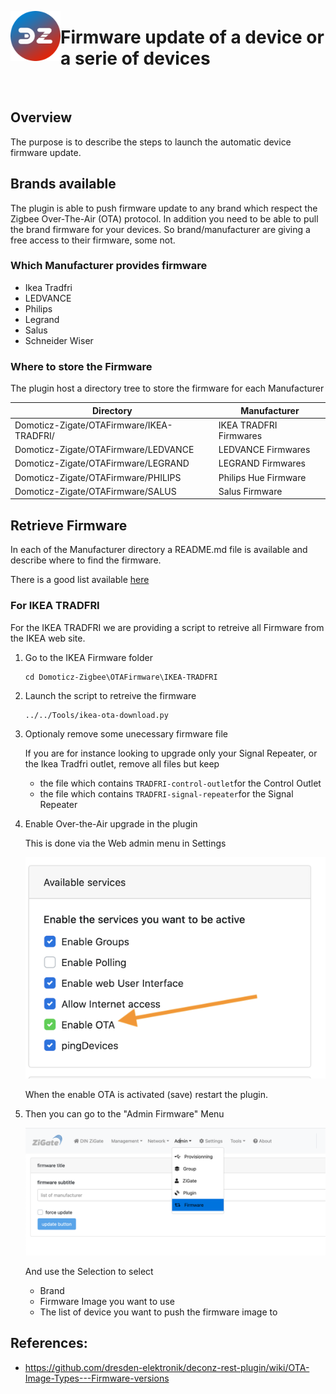 <a href="Home.md"><img align="left" width="80" height="80" src="../Images/logo_Z4D.png" alt="Logo"></a>

# Firmware update of a device or a serie of devices

</br>

## Overview

The purpose is to describe the steps to launch the automatic device firmware update.


## Brands available

The plugin is able to push firmware update to any brand which respect the Zigbee Over-The-Air (OTA) protocol.
In addition you need to be able to pull the brand firmware for your devices.
So brand/manufacturer are giving a free access to their firmware, some not.

### Which Manufacturer provides firmware

* Ikea Tradfri
* LEDVANCE
* Philips
* Legrand
* Salus
* Schneider Wiser

### Where to store the Firmware

The plugin host a directory tree to store the firmware for each Manufacturer

| Directory | Manufacturer |
| --------- | ------------ |
| Domoticz-Zigate/OTAFirmware/IKEA-TRADFRI/ | IKEA TRADFRI Firmwares |
| Domoticz-Zigate/OTAFirmware/LEDVANCE      | LEDVANCE Firmwares |
| Domoticz-Zigate/OTAFirmware/LEGRAND       | LEGRAND Firmwares |
| Domoticz-Zigate/OTAFirmware/PHILIPS       | Philips Hue Firmware |
| Domoticz-Zigate/OTAFirmware/SALUS         | Salus Firmware |


## Retrieve Firmware

In each of the Manufacturer directory a README.md file is available and describe where to find the firmware.

There is a good list available [here](https://github.com/dresden-elektronik/deconz-rest-plugin/wiki/OTA-Image-Types---Firmware-versions)

### For IKEA TRADFRI

For the IKEA TRADFRI we are providing a script to retreive all Firmware from the IKEA web site.

1. Go to the IKEA Firmware folder

   ```
   cd Domoticz-Zigbee\OTAFirmware\IKEA-TRADFRI
   ```

1. Launch the script to retreive the firmware

   ```
   ../../Tools/ikea-ota-download.py
   ```

1. Optionaly remove some unecessary firmware file

   If you are for instance looking to upgrade only your Signal Repeater, or the Ikea Tradfri outlet, remove all files but keep

   * the file which contains `TRADFRI-control-outlet`for the Control Outlet
   * the file which contains `TRADFRI-signal-repeater`for the Signal Repeater

1. Enable Over-the-Air upgrade in the plugin

   This is done via the Web admin menu in Settings

   ![Enable OTA](../Images/OTA.png)

   When the enable OTA is activated (save) restart the plugin.

1. Then you can go to the "Admin Firmware" Menu

   ![Firmware Update](../Images/Firmware_Update.png)

   And use the Selection to select
    * Brand
    * Firmware Image you want to use
    * The list of device you want to push the firmware image to


## References:
 * https://github.com/dresden-elektronik/deconz-rest-plugin/wiki/OTA-Image-Types---Firmware-versions
